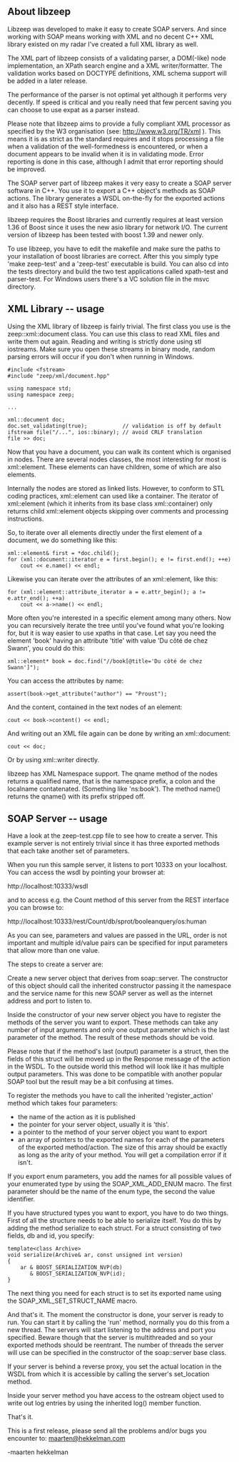 ## About libzeep

Libzeep was developed to make it easy to create SOAP servers. And since
working with SOAP means working with XML and no decent C++ XML library
existed on my radar I've created a full XML library as well.

The XML part of libzeep consists of a validating parser, a DOM(-like) node
implementation, an XPath search engine and a XML writer/formatter. The
validation works based on DOCTYPE definitions, XML schema support will be
added in a later release.

The performance of the parser is not optimal yet although it performs very
decently. If speed is critical and you really need that few percent saving
you can choose to use expat as a parser instead.

Please note that libzeep aims to provide a fully compliant XML processor as
specified by the W3 organisation (see: http://www.w3.org/TR/xml ). This means
it is as strict as the standard requires and it stops processing a file when
a validation of the well-formedness is encountered, or when a document
appears to be invalid when it is in validating mode. Error reporting is done
in this case, although I admit that error reporting should be improved.

The SOAP server part of libzeep makes it very easy to create a SOAP server
software in C++. You use it to export a C++ object's methods as SOAP actions.
The library generates a WSDL on-the-fly for the exported actions and it also
has a REST style interface.

libzeep requires the Boost libraries and currently requires at least version
1.36 of Boost since it uses the new asio library for network I/O. The current
version of libzeep has been tested with boost 1.39 and newer only.

To use libzeep, you have to edit the makefile and make sure the paths to your
installation of boost libraries are correct. After this you simply type
'make zeep-test' and a 'zeep-test' executable is build. You can also cd into
the tests directory and build the two test applications called xpath-test and
parser-test. For Windows users there's a VC solution file in the msvc
directory.

## XML Library -- usage

Using the XML library of libzeep is fairly trivial. The first class you use
is the zeep::xml::document class. You can use this class to read XML files
and write them out again. Reading and writing is strictly done using stl
iostreams. Make sure you open these streams in binary mode, random parsing
errors will occur if you don't when running in Windows.

	#include <fstream>
	#include "zeep/xml/document.hpp"
	
	using namespace std;
	using namespace zeep;
	
	...
	
	xml::document doc;
	doc.set_validating(true);			// validation is off by default
	ifstream file("/...", ios::binary); // avoid CRLF translation
	file >> doc;
	
Now that you have a document, you can walk its content which is organised in
nodes. There are several nodes classes, the most interesting for most is
xml::element. These elements can have children, some of which are also
elements.

Internally the nodes are stored as linked lists. However, to conform to STL
coding practices, xml::element can used like a container. The iterator of
xml::element (which it inherits from its base class xml::container) only
returns child xml::element objects skipping over comments and processing
instructions.

So, to iterate over all elements directly under the first element of a
document, we do something like this:

	xml::element& first = *doc.child();
	for (xml::document::iterator e = first.begin(); e != first.end(); ++e)
		cout << e.name() << endl;

Likewise you can iterate over the attributes of an xml::element, like this:

	for (xml::element::attribute_iterator a = e.attr_begin(); a != e.attr_end(); ++a)
		cout << a->name() << endl;

More often you're interested in a specific element among many others. Now you
can recursively iterate the tree until you've found what you're looking for,
but it is way easier to use xpaths in that case. Let say you need the element
'book' having an attribute 'title' with value 'Du côté de chez Swann', you
could do this:

	xml::element* book = doc.find("//book[@title='Du côté de chez Swann']");

You can access the attributes by name:

	assert(book->get_attribute("author") == "Proust");

And the content, contained in the text nodes of an element:
	
	cout << book->content() << endl;

And writing out an XML file again can be done by writing an xml::document:

	cout << doc;
	
Or by using xml::writer directly.

libzeep has XML Namespace support. The qname method of the nodes returns a
qualified name, that is the namespace prefix, a colon and the localname
contatenated. (Something like 'ns:book'). The method name() returns the
qname() with its prefix stripped off.

## SOAP Server -- usage

Have a look at the zeep-test.cpp file to see how to create a server. This
example server is not entirely trivial since it has three exported methods
that each take another set of parameters.

When you run this sample server, it listens to port 10333 on your localhost.
You can access the wsdl by pointing your browser at:

http://localhost:10333/wsdl

and to access e.g. the Count method of this server from the REST interface
you can browse to:

http://localhost:10333/rest/Count/db/sprot/booleanquery/os:human

As you can see, parameters and values are passed in the URL, order is not
important and multiple id/value pairs can be specified for input parameters
that allow more than one value.

The steps to create a server are:

Create a new server object that derives from soap::server. The constructor
of this object should call the inherited constructor passing it the
namespace and the service name for this new SOAP server as well as the
internet address and port to listen to.

Inside the constructor of your new server object you have to register the
methods of the server you want to export. These methods can take any number
of input arguments and only one output parameter which is the last parameter
of the method. The result of these methods should be void.

Please note that if the method's last (output) parameter is a struct, then
the fields of this struct will be moved up in the Response message of the
action in the WSDL. To the outside world this method will look like it has
multiple output parameters. This was done to be compatible with another
popular SOAP tool but the result may be a bit confusing at times.

To register the methods you have to call the inherited 'register_action'
method which takes four parameters:

- the name of the action as it is published
- the pointer for your server object, usually it is 'this'.
- a pointer to the method of your server object you want to export
- an array of pointers to the exported names for each of the parameters
	of the exported method/action. The size of this array should be exactly
	as long as the arity of your method. You will get a compilation error
	if it isn't.

If you export enum parameters, you add the names for all possible values of 
your enumerated type by using the SOAP_XML_ADD_ENUM macro. The first parameter
should be the name of the enum type, the second the value identifier.

If you have structured types you want to export, you have to do two things.
First of all the structure needs to be able to serialize itself. You do this
by adding the method serialize to each struct. For a struct consisting of two 
fields, db and id, you specify:

	template<class Archive>
	void serialize(Archive& ar, const unsigned int version)
	{
		ar & BOOST_SERIALIZATION_NVP(db)
		   & BOOST_SERIALIZATION_NVP(id);
	}

The next thing you need for each struct is to set its exported name using the
SOAP_XML_SET_STRUCT_NAME macro.

And that's it. The moment the constructor is done, your server is ready to
run. You can start it by calling the 'run' method, normally you do this from
a new thread. The servers will start listening to the address and port you
specified. Beware though that the server is multithreaded and so your exported
methods should be reentrant. The number of threads the server will use can be
specified in the constructor of the soap::server base class.

If your server is behind a reverse proxy, you set the actual location in the
WSDL from which it is accessible by calling the server's set_location method.

Inside your server method you have access to the ostream object used to write
out log entries by using the inherited log() member function.

That's it.

This is a first release, please send all the problems and/or bugs you encounter
to: maarten@hekkelman.com

-maarten hekkelman
